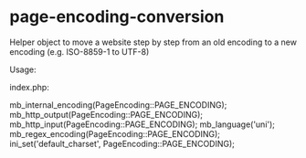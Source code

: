 # page-encoding-conversion
Helper object to move a website step by step from an old encoding to a new encoding (e.g. ISO-8859-1 to UTF-8)

Usage:

index.php:

mb_internal_encoding(PageEncoding::PAGE_ENCODING);
mb_http_output(PageEncoding::PAGE_ENCODING);
mb_http_input(PageEncoding::PAGE_ENCODING);
mb_language('uni');
mb_regex_encoding(PageEncoding::PAGE_ENCODING);
ini_set('default_charset', PageEncoding::PAGE_ENCODING);

